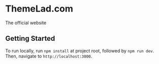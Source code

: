 # ThemeLad.com
The official website

## Getting Started
To run locally, run `npm install` at project root, followed by `npm run dev`. Then, navigate to `http://localhost:3000`.
